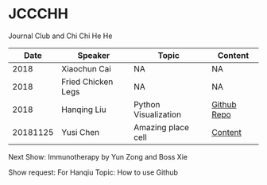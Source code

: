 # JCCCHH
Journal Club and Chi Chi He He

Date | Speaker | Topic	| Content
---- | ------- | ----- | -------
2018 | Xiaochun Cai | NA | NA
2018 | Fried Chicken Legs | NA | NA
2018 | Hanqing Liu	| Python Visualization | [Github Repo](https://github.com/lhqing/python_visualization)
20181125 | Yusi Chen | Amazing place cell | [Content](2018-11-25-Yusi-Chen)

Next Show:
Immunotherapy by Yun Zong and Boss Xie

Show request:
  For Hanqiu
  Topic: How to use Github

